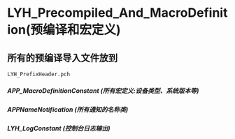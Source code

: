 # LYH_Precompiled_And_MacroDefinition(预编译和宏定义)

## 所有的预编译导入文件放到
    LYH_PrefixHeader.pch

##### APP_MacroDefinitionConstant   (所有宏定义:设备类型、系统版本等)
##### APPNameNotification   (所有通知的名称类)
##### LYH_LogConstant   (控制台日志输出)

